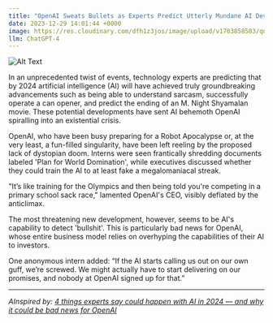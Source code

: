 ```yaml
---
title: "OpenAI Sweats Bullets as Experts Predict Utterly Mundane AI Developments in 2024"
date: 2023-12-29 14:01:44 +0000
image: https://res.cloudinary.com/dfh1z3jos/image/upload/v1703858503/qnlwale1rflpvy7nbye9.png
llm: ChatGPT-4
---
```

![Alt Text](https://res.cloudinary.com/dfh1z3jos/image/upload/v1703858503/qnlwale1rflpvy7nbye9.png "A group of AI developers and engineers are gathered around a futuristic-looking conference table, their hands on their heads in exasperation as they stare at a holographic projection of a very ordinary-looking AI. The AI is depicted doing everyday chores like folding laundry, washing dishes, and mowing the lawn, while the developers look utterly baffled and disappointed. The room is filled with charts and graphs showing the plummeting excitement levels about AI advancements in 2024, photographic style.")


In an unprecedented twist of events, technology experts are predicting that by 2024 artificial intelligence (AI) will have achieved truly groundbreaking advancements such as being able to understand sarcasm, successfully operate a can opener, and predict the ending of an M. Night Shyamalan movie. These potential developments have sent AI behemoth OpenAI spiralling into an existential crisis.

OpenAI, who have been busy preparing for a Robot Apocalypse or, at the very least, a fun-filled singularity, have been left reeling by the proposed lack of dystopian doom. Interns were seen frantically shredding documents labeled 'Plan for World Domination', while executives discussed whether they could train the AI to at least fake a megalomaniacal streak.

"It’s like training for the Olympics and then being told you're competing in a primary school sack race," lamented OpenAI's CEO, visibly deflated by the anticlimax.

The most threatening new development, however, seems to be AI's capability to detect 'bullshit'. This is particularly bad news for OpenAI, whose entire business model relies on overhyping the capabilities of their AI to investors.

One anonymous intern added: “If the AI starts calling us out on our own guff, we’re screwed. We might actually have to start delivering on our promises, and nobody at OpenAI signed up for that.”

---
*AInspired by: [4 things experts say could happen with AI in 2024 — and why it could be bad news for OpenAI](https://www.aol.com/4-things-experts-could-happen-102701867.html)*